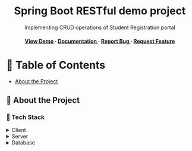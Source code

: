<div align='center'>

<h1>Spring Boot RESTful demo project</h1>
<p>Implementing CRUD operations of Student Registration portal</p>

<h4> <a href=https://www.linkedin.com/posts/aditya-gupta7_springboot-buildinginpublic-webdevelopment-activity-7180923307016261632-z0oq?utm_source=share&utm_medium=member_desktop>View Demo</a> <span> · </span> <a href="https://github.com/adi7484/StudentRegSpringBootDemoCRUD /blob/master/README.md"> Documentation </a> <span> · </span> <a href="https://github.com/adi7484/StudentRegSpringBootDemoCRUD /issues"> Report Bug </a> <span> · </span> <a href="https://github.com/adi7484/StudentRegSpringBootDemoCRUD /issues"> Request Feature </a> </h4>


</div>

# :notebook_with_decorative_cover: Table of Contents

- [About the Project](#star2-about-the-project)


## :star2: About the Project
### :space_invader: Tech Stack
<details> <summary>Client</summary> <ul>
<li><a href="">Student registration</a></li>
</ul> </details>
<details> <summary>Server</summary> <ul>
<li><a href="">Tomcat Server</a></li>
</ul> </details>
<details> <summary>Database</summary> <ul>
<li><a href="">Spring JPA,Hibernate</a></li>
</ul> </details>
